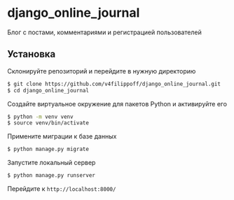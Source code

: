 # django_online_journal

Блог с постами, комментариями и регистрацией пользователей

## Установка

Склонируйте репозиторий и перейдите в нужную директорию
```sh
$ git clone https://github.com/v4filippoff/django_online_journal.git
$ cd django_online_journal
```

Создайте виртуальное окружение для пакетов Python и активируйте его
```sh
$ python -m venv venv
$ source venv/bin/activate
```

Примените миграции к базе данных
```sh
$ python manage.py migrate
```

Запустите локальный сервер
```sh
$ python manage.py runserver
```

Перейдите к `http://localhost:8000/`

